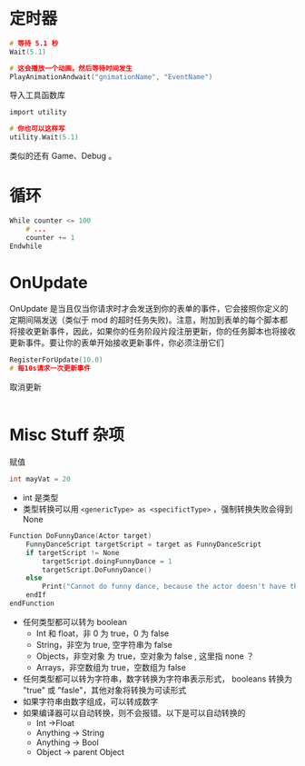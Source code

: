 
# 定时器

```c
# 等待 5.1 秒
Wait(5.1)
```

```c
# 这会播放一个动画，然后等待时间发生
PlayAnimationAndwait("gnimationName", "EventName")
```

导入工具函数库

```c
import utility
```

```c
# 你也可以这样写
utility.Wait(5.1)
```

类似的还有 Game、Debug 。

# 循环

```c
While counter <= 100
	# ...
	counter += 1
Endwhile
```

# OnUpdate

OnUpdate 是当且仅当你请求时才会发送到你的表单的事件，它会接照你定义的定期间隔发送（类似于 mod 的超时任务失败)。注意，附加到表单的每个脚本都将接收更新事件，因此，如果你的任务阶段片段注册更新，你的任务脚本也将接收更新事件。要让你的表单开始接收更新事件，你必须注册它们

```c
RegisterForUpdate(10.0)
# 每10s请求一次更新事件
```

取消更新

```c

```

# Misc Stuff 杂项

赋值

```c
int mayVat = 20
```

- int 是类型
- 类型转换可以用 `<genericType> as <specifictType>` ，强制转换失败会得到 None

```c
Function DoFunnyDance(Actor target)
	FunnyDanceScript targetScript = target as FunnyDanceScript
	if targetScript != None
		targetScript.doingFunnyDance = 1
		targetScript.DoFunnyDance()
	else
		Print("Cannot do funny dance, because the actor doesn't have the right script”)
	endIf
endFunction
```

-  任何类型都可以转为 boolean
	-  Int 和 float，非 0 为 true，0 为 false
	- String，非空为 true, 空字符串为 false
	- Objects，非空对象 为 true，空对象为 false , 这里指 none ？
	- Arrays，非空数组为 true，空数组为 false
- 任何类型都可以转为字符串，数字转换为字符串表示形式， booleans 转换为 "true" 或 "fasle"，其他对象将转换为可读形式
- 如果字符串由数字组成，可以转成数字
- 如果编译器可以自动转换，则不会报错。以下是可以自动转换的
	- Int ->Float
	- Anything -> String
	- Anything -> Bool
	- Object -> parent Object





